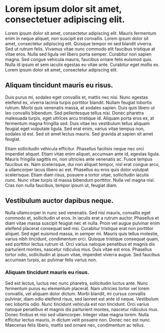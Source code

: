 # Lorem ipsum dolor sit amet, consectetuer adipiscing elit.

Lorem ipsum dolor sit amet, consectetur adipiscing elit. Mauris fermentum enim in neque aliquet, non suscipit est convallis. Lorem ipsum dolor sit amet, consectetur adipiscing elit. Quisque tempor mi sed blandit viverra. Sed ut rutrum felis. Vivamus vitae nunc commodo elit faucibus tristique at vitae eros. Nulla sed ligula vel libero porta semper. Curabitur non sapien magna. Sed congue vehicula mauris, faucibus ornare felis euismod quis. Nulla id ipsum et sem iaculis egestas eu vitae ante. Curabitur eget mollis ex. Lorem ipsum dolor sit amet, consectetur adipiscing elit.

## Aliquam tincidunt mauris eu risus.

Duis purus mi, sodales eget convallis et, mattis nec nisi. Nunc egestas eleifend ex, viverra lacinia turpis porttitor blandit. Nullam feugiat lobortis rutrum. Morbi quis venenatis massa, at sodales sapien. Duis quis libero ut leo convallis bibendum. Sed pellentesque tellus nisi. Donec pharetra malesuada turpis, eget ultrices arcu tristique id. Aliquam porta eros ex, at fermentum magna fringilla sed. Duis vitae leo vestibulum tellus aliquam feugiat eget vulputate ligula. Sed erat enim, varius vitae tempus non, sodales id est. Sed sit amet lectus mauris. Sed gravida at sapien sit amet feugiat.

Etiam sollicitudin vehicula efficitur. Phasellus facilisis neque nec orci imperdiet aliquet. Etiam vitae enim aliquet, accumsan ante id, egestas ligula. Mauris fringilla sagittis mi, non ultricies ante venenatis ac. Fusce tempus faucibus ex. Nam scelerisque, dui non aliquet tempor, nisl erat congue arcu, a ullamcorper lacus libero ac est. Phasellus eu eros quis dolor volutpat scelerisque. Etiam diam risus, posuere a tortor vitae, sollicitudin iaculis nunc. Nunc vitae turpis id massa bibendum porttitor. Nulla vel magna nisl. Cras non nulla faucibus, tempor ipsum ut, feugiat diam.

## Vestibulum auctor dapibus neque.

Nulla ullamcorper in nunc sed venenatis. Sed nisi mauris, convallis eget commodo et, sollicitudin ut eros. In iaculis erat a rutrum auctor. Phasellus et diam vitae massa suscipit feugiat nec et nulla. Proin vel augue pulvinar enim eleifend placerat consequat sed nisi. Curabitur tristique erat non porttitor aliquet. Sed eget euismod massa, in semper mi. Mauris quis tellus molestie, varius nibh tincidunt, condimentum orci. Quisque tristique consequat quam, sed porttitor lectus rutrum id. Orci varius natoque penatibus et magnis dis parturient montes, nascetur ridiculus mus. Duis vitae est eros. Phasellus tortor odio, sollicitudin at ipsum vitae, imperdiet viverra augue. Sed faucibus accumsan turpis, ac pulvinar felis varius non.

### Aliquam tincidunt mauris eu risus.

Sed est lectus, luctus nec nunc pharetra, sollicitudin luctus ante. Nunc fermentum purus eu elementum placerat. Nam ultricies tortor vel lorem convallis, vel aliquam dolor dictum. Morbi blandit, mi cursus convallis pulvinar, diam odio eleifend risus, sed laoreet est ante id neque. Vestibulum nec lobortis odio. Nunc tincidunt vehicula est non tincidunt. Orci varius natoque penatibus et magnis dis parturient montes, nascetur ridiculus mus. Donec finibus et nisi sed ullamcorper. Integer vitae magna lorem. Nulla efficitur lectus mauris, in dictum velit posuere non. Donec nec est nunc. Maecenas felis libero, mattis sed ornare nec, condimentum ac tellus.
